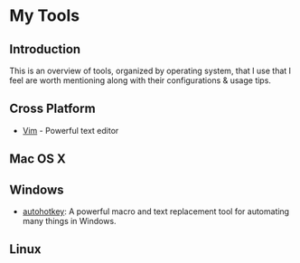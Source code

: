 # My Tools

## Introduction

This is an overview of tools, organized by operating system, that I use that I feel are worth mentioning along with their configurations & usage tips.

## Cross Platform 

- [Vim](vim.md) - Powerful text editor

## Mac OS X

## Windows

- [autohotkey](autohotkey.md): A powerful macro and text replacement tool for automating many things in Windows.

## Linux
